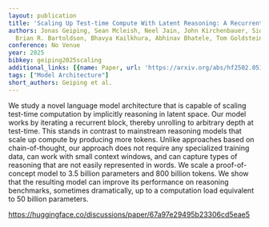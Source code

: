 ```yaml
---
layout: publication
title: 'Scaling Up Test-time Compute With Latent Reasoning: A Recurrent Depth Approach'
authors: Jonas Geiping, Sean Mcleish, Neel Jain, John Kirchenbauer, Siddharth Singh,
  Brian R. Bartoldson, Bhavya Kailkhura, Abhinav Bhatele, Tom Goldstein
conference: No Venue
year: 2025
bibkey: geiping2025scaling
additional_links: [{name: Paper, url: 'https://arxiv.org/abs/hf2502.05171'}]
tags: ["Model Architecture"]
short_authors: Geiping et al.
---
```

We study a novel language model architecture that is capable of scaling test-time computation by implicitly reasoning in latent space. Our model works by iterating a recurrent block, thereby unrolling to arbitrary depth at test-time. This stands in contrast to mainstream reasoning models that scale up compute by producing more tokens. Unlike approaches based on chain-of-thought, our approach does not require any specialized training data, can work with small context windows, and can capture types of reasoning that are not easily represented in words. We scale a proof-of-concept model to 3.5 billion parameters and 800 billion tokens. We show that the resulting model can improve its performance on reasoning benchmarks, sometimes dramatically, up to a computation load equivalent to 50 billion parameters.

https://huggingface.co/discussions/paper/67a97e29495b23306cd5eae5